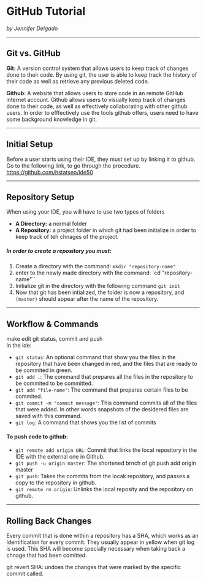 # GitHub Tutorial

_by Jennifer Delgado_

---
## Git vs. GitHub
**Git:** A version control system that allows users to keep track of changes done to their code. By using git, the user is able to keep track the history of their code as well as retrieve any previous deleted code.

**Github:** A website that allows users to store code in an remote GitHub internet account. Github allows users to visually keep track of changes done to their code, as well as effectively collaborating with other github users. In order to efffectively use the tools github offers, users need to have some background knowledge in git.

---
## Initial Setup
Before a user starts using their IDE, they must set up by linking it to github. Go to the following link, to go through the procedure.
https://github.com/hstatsep/ide50


---
## Repository Setup

When using your IDE, you will have to use two types of folders  
* **A Directory:** a normal folder  
* **A Repository:** a project folder in which git had been initialize in order to keep track of teh chnages of the project. 

##### In order to create a repository you must:
1. Create a directory with the command:
    `mkdir "repository-name"`
2. enter to the newly made directory with the command:
    `cd "repository-name"``
3. Initialize git in the directory with the following command
    `git init` 
3. Now that git has been intialized, the folder is now a repository, and `(master)` should appear after the name of the repository.

---
## Workflow & Commands
make edit git status, commit and push   
In the ide:  
* `git status`: An optional command that show you the files in the repository that have been changed in red, and the files that are ready to be commited in green.  
* `git add .`: The command that prepares all the files in the repository to be commited to be committed.
* `git add "file-name"`: The command that prepares certain files to be commited.  
* `git commit -m "commit message"`: This command commits all of the files that were added. In other words snapshots of the desidered files are saved with this command.  
* `git log`: A command that shows you the list of commits  

#### To push code to github:
* `git remote add origin URL`: Commit that links the local repository in the IDE with the external one in Github.
* `git push -u origin master`: The shortened brnch of git push add origin master
* `git push`: Takes the commits from the locak repository, and passes a copy to the repository in github.
* `git remote rm origin`: Unlinks the local reposity and the repository on github.

---
## Rolling Back Changes
Every commit that is done within a repository has a SHA, which works as an Identification for every commit. They usually appear in yellow when git log is used. This SHA will become specially necessary when taking back a chnage that had been comitted.

git revert SHA: undoes the changes that were marked by the specific commit called.

